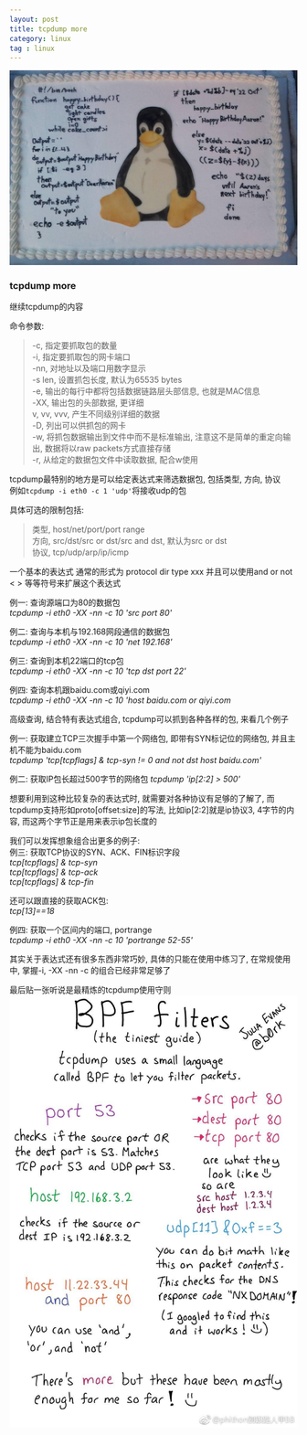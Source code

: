 ```yaml
---
layout: post
title: tcpdump more
category: linux
tag : linux
---
```


<img src="/img/in-post/linux.jpg">

### tcpdump more  

继续tcpdump的内容  

命令参数:  
>-c, 指定要抓取包的数量  
>-i, 指定要抓取包的网卡端口  
>-nn, 对地址以及端口用数字显示  
>-s len, 设置抓包长度, 默认为65535 bytes  
>-e, 输出的每行中都将包括数据链路层头部信息, 也就是MAC信息  
>-XX, 输出包的头部数据, 更详细  
>v, vv, vvv, 产生不同级别详细的数据  
>-D, 列出可以供抓包的网卡  
>-w, 将抓包数据输出到文件中而不是标准输出, 注意这不是简单的重定向输出, 数据将以raw packets方式直接存储  
>-r, 从给定的数据包文件中读取数据, 配合w使用  

tcpdump最特别的地方是可以给定表达式来筛选数据包, 包括类型, 方向, 协议  
例如`tcpdump -i eth0 -c 1 'udp'`将接收udp的包  

具体可选的限制包括:  
>类型, host/net/port/port range  
>方向, src/dst/src or dst/src and dst, 默认为src or dst  
>协议, tcp/udp/arp/ip/icmp 

一个基本的表达式 通常的形式为 protocol dir type xxx  并且可以使用and or not < > 等等符号来扩展这个表达式 

例一: 查询源端口为80的数据包  
*tcpdump -i eth0 -XX -nn -c 10 'src port 80'*  

例二: 查询与本机与192.168网段通信的数据包  
*tcpdump -i eth0 -XX -nn -c 10 'net 192.168'*  

例三: 查询到本机22端口的tcp包  
*tcpdump -i eth0 -XX -nn -c 10 'tcp dst port 22'*  

例四: 查询本机跟baidu.com或qiyi.com  
*tcpdump -i eth0 -XX -nn -c 10 'host  baidu.com or qiyi.com*  


高级查询, 结合特有表达式组合, tcpdump可以抓到各种各样的包, 来看几个例子  

例一: 获取建立TCP三次握手中第一个网络包, 即带有SYN标记位的网络包, 并且主机不能为baidu.com  
*tcpdump 'tcp[tcpflags] & tcp-syn != 0 and not dst host baidu.com'*  

例二: 获取IP包长超过500字节的网络包
*tcpdump 'ip[2:2] > 500'*  

想要利用到这种比较复杂的表达式时, 就需要对各种协议有足够的了解了, 而tcpdump支持形如proto[offset:size]的写法, 比如ip[2:2]就是ip协议3, 4字节的内容, 而这两个字节正是用来表示ip包长度的  

我们可以发挥想象组合出更多的例子:  
例三: 获取TCP协议的SYN、ACK、FIN标识字段  
*tcp[tcpflags] & tcp-syn*    
*tcp[tcpflags] & tcp-ack*  
*tcp[tcpflags] & tcp-fin*  

还可以跟直接的获取ACK包:  
*tcp[13]==18*  

例四: 获取一个区间内的端口, portrange  
*tcpdump -i eth0 -XX -nn -c 10 'portrange 52-55'*  

其实关于表达式还有很多东西非常巧妙, 具体的只能在使用中练习了, 在常规使用中, 掌握-i, -XX -nn -c 的组合已经非常足够了  


最后贴一张听说是最精炼的tcpdump使用守则  
<img src="/img/in-post/tcpdump2.jpg">